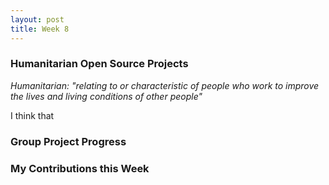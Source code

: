 ```yaml
---
layout: post
title: Week 8
---
```


### Humanitarian Open Source Projects
*Humanitarian: "relating to or characteristic of people who work to improve the lives and living conditions of other people"*

I think that

### Group Project Progress


### My Contributions this Week
